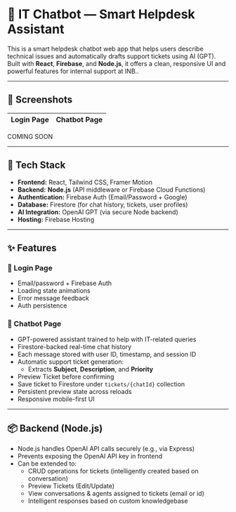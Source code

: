# 🧠 IT Chatbot — Smart Helpdesk Assistant

This is a smart helpdesk chatbot web app that helps users describe technical issues and automatically drafts support tickets using AI (GPT). Built with **React**, **Firebase**, and **Node.js**, it offers a clean, responsive UI and powerful features for internal support at INB..

---

## 📸 Screenshots

| Login Page | Chatbot Page |
|------------|--------------|
COMING SOON

---

## 🧩 Tech Stack

- **Frontend:** React, Tailwind CSS, Framer Motion
- **Backend:** **Node.js** (API middleware or Firebase Cloud Functions)
- **Authentication:** Firebase Auth (Email/Password + Google)
- **Database:** Firestore (for chat history, tickets, user profiles)
- **AI Integration:** OpenAI GPT (via secure Node backend)
- **Hosting:** Firebase Hosting

---

## ✨ Features

### 🔐 Login Page

- Email/password + Firebase Auth
- Loading state animations
- Error message feedback
- Auth persistence

### 🤖 Chatbot Page

- GPT-powered assistant trained to help with IT-related queries
- Firestore-backed real-time chat history
- Each message stored with user ID, timestamp, and session ID
- Automatic support ticket generation:
  - Extracts **Subject**, **Description**, and **Priority**
- Preview Ticket before confirming
- Save ticket to Firestore under `tickets/{chatId}` collection
- Persistent preview state across reloads
- Responsive mobile-first UI

---

## 📦 Backend (Node.js)

- Node.js handles OpenAI API calls securely (e.g., via Express)
- Prevents exposing the OpenAI API key in frontend
- Can be extended to:
  - CRUD operations for tickets (intelligently created based on conversation)
  - Preview Tickets (Edit/Update)
  - View conversations & agents assigned to tickets (email or id)
  - Intelligent responses based on custom knowledgebase

